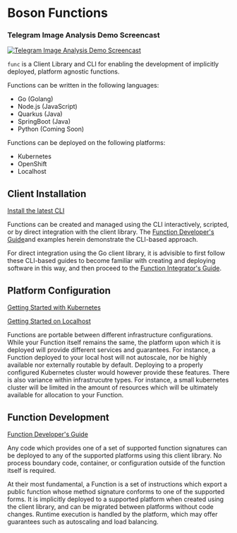 # Boson Functions

### Telegram Image Analysis Demo Screencast
[![Telegram Image Analysis Demo Screencast](http://img.youtube.com/vi/CsYo0SmQ0Uk/0.jpg)](https://youtu.be/CsYo0SmQ0Uk "Telegram Image Analysis Demo Screencast")

`func` is a Client Library and CLI for enabling the development of implicitly deployed, platform agnostic functions.

Functions can be written in the following languages:

* Go (Golang)
* Node.js (JavaScript)
* Quarkus (Java)
* SpringBoot (Java)
* Python (Coming Soon)

Functions can be deployed on the following platforms:

* Kubernetes
* OpenShift
* Localhost

<!--
[Quickstart Video]
-->
## Client Installation

[Install the latest CLI](installing_cli.md)

Functions can be created and managed using the CLI interactively, scripted, or by direct integration with the client library.   The [Function Developer's Guide](guides/developers_guide.md)and examples herein demonstrate the CLI-based approach.  

For direct integration using the Go client library, it is advisible to first follow these CLI-based guides to become familiar with creating and deploying software in this way, and then proceed to the [Function Integrator's Guide](guides/integrators_guide.md).

## Platform Configuration

[Getting Started with Kubernetes](getting_started_kubernetes.md)

[Getting Started on Localhost](getting_started_localhost.md)

Functions are portable between different infrastructure configurations.  While your Function itself remains the same, the platform upon which it is deployed will provide different services and guarantees.  For instance, a Function deployed to your local host will not autoscale, nor be highly available nor externally routable by default.  Deploying to a properly configured Kubernetes cluster would however provide these features.  There is also variance within infrastrucutre types.  For instance, a small kubernetes cluster will be limited in the amount of resources which will be ultimately available for allocation to your Function.

## Function Development

[Function Developer's Guide](guides/developers_guide.md)

Any code which provides one of a set of supported function signatures can be deployed to any of the supported platforms using this client library.  No process boundary code, container, or configuration outside of the function itself is required.

At their most fundamental, a Function is a set of instructions which export a public function whose method signature conforms to one of the supported forms.  It is implicitly deployed to a supported platform when created using the client library, and can be migrated between platforms without code changes.  Runtime execution is handled by the platform, which may offer guarantees such as autoscaling and load balancing.  
